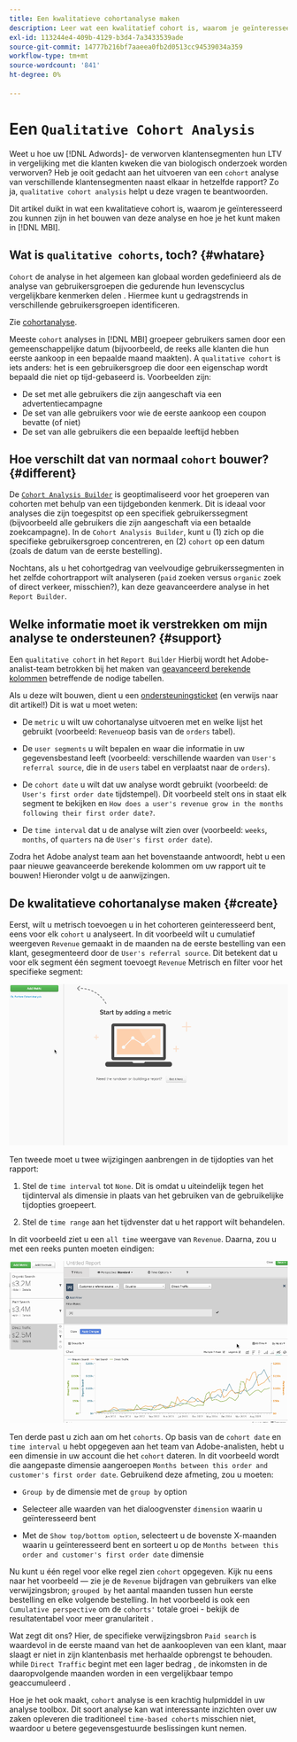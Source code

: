 ```yaml
---
title: Een kwalitatieve cohortanalyse maken
description: Leer wat een kwalitatief cohort is, waarom je geïnteresseerd bent in het maken van deze analyse en hoe je het kunt maken in [!DNL MBI].
exl-id: 113244e4-409b-4129-b3d4-7a3433539ade
source-git-commit: 14777b216bf7aaeea0fb2d0513cc94539034a359
workflow-type: tm+mt
source-wordcount: '841'
ht-degree: 0%

---
```


# Een `Qualitative Cohort Analysis`

Weet u hoe uw [!DNL Adwords]- de verworven klantensegmenten hun LTV in vergelijking met die klanten kweken die van biologisch onderzoek worden verworven? Heb je ooit gedacht aan het uitvoeren van een `cohort` analyse van verschillende klantensegmenten naast elkaar in hetzelfde rapport? Zo ja, `qualitative cohort analysis` helpt u deze vragen te beantwoorden.

Dit artikel duikt in wat een kwalitatieve cohort is, waarom je geïnteresseerd zou kunnen zijn in het bouwen van deze analyse en hoe je het kunt maken in [!DNL MBI].

## Wat is `qualitative cohorts`, toch? {#whatare}

`Cohort` de analyse in het algemeen kan globaal worden gedefinieerd als de analyse van gebruikersgroepen die gedurende hun levenscyclus vergelijkbare kenmerken delen . Hiermee kunt u gedragstrends in verschillende gebruikersgroepen identificeren.

Zie [cohortanalyse](https://www.cohortanalysis.com/).

Meeste `cohort` analyses in [!DNL MBI] groepeer gebruikers samen door een gemeenschappelijke datum (bijvoorbeeld, de reeks alle klanten die hun eerste aankoop in een bepaalde maand maakten). A `qualitative cohort` is iets anders: het is een gebruikersgroep die door een eigenschap wordt bepaald die niet op tijd-gebaseerd is. Voorbeelden zijn:

* De set met alle gebruikers die zijn aangeschaft via een advertentiecampagne
* De set van alle gebruikers voor wie de eerste aankoop een coupon bevatte (of niet)
* De set van alle gebruikers die een bepaalde leeftijd hebben

## Hoe verschilt dat van normaal `cohort` bouwer? {#different}

De [`Cohort Analysis Builder`](../dev-reports/cohort-rpt-bldr.md) is geoptimaliseerd voor het groeperen van cohorten met behulp van een tijdgebonden kenmerk. Dit is ideaal voor analyses die zijn toegespitst op een specifiek gebruikerssegment (bijvoorbeeld alle gebruikers die zijn aangeschaft via een betaalde zoekcampagne). In de `Cohort Analysis Builder`, kunt u (1) zich op die specifieke gebruikersgroep concentreren, en (2) `cohort` op een datum (zoals de datum van de eerste bestelling).

Nochtans, als u het cohortgedrag van veelvoudige gebruikerssegmenten in het zelfde cohortrapport wilt analyseren (`paid` zoeken versus `organic` zoek of direct verkeer, misschien?), kan deze geavanceerdere analyse in het `Report Builder`.

## Welke informatie moet ik verstrekken om mijn analyse te ondersteunen? {#support}

Een `qualitative cohort` in het `Report Builder` Hierbij wordt het Adobe-analist-team betrokken bij het maken van [geavanceerd berekende kolommen](../data-warehouse-mgr/creating-calculated-columns.md) betreffende de nodige tabellen.

Als u deze wilt bouwen, dient u een [ondersteuningsticket](https://experienceleague.adobe.com/docs/commerce-knowledge-base/kb/troubleshooting/miscellaneous/mbi-service-policies.html?lang=en) (en verwijs naar dit artikel!) Dit is wat u moet weten:

* De `metric` u wilt uw cohortanalyse uitvoeren met en welke lijst het gebruikt (voorbeeld: `Revenue`op basis van de `orders` tabel).

* De `user segments` u wilt bepalen en waar die informatie in uw gegevensbestand leeft (voorbeeld: verschillende waarden van `User's referral source`, die in de `users` tabel en verplaatst naar de `orders`).

* De `cohort date` u wilt dat uw analyse wordt gebruikt (voorbeeld: de `User's first order date` tijdstempel). Dit voorbeeld stelt ons in staat elk segment te bekijken en `How does a user's revenue grow in the months following their first order date?`.

* De `time interval` dat u de analyse wilt zien over (voorbeeld: `weeks`, `months`, of `quarters` na de `User's first order date`).

Zodra het Adobe analyst team aan het bovenstaande antwoordt, hebt u een paar nieuwe geavanceerde berekende kolommen om uw rapport uit te bouwen! Hieronder volgt u de aanwijzingen.

## De kwalitatieve cohortanalyse maken {#create}

Eerst, wilt u metrisch toevoegen u in het cohorteren geinteresseerd bent, eens voor elk `cohort` u analyseert. In dit voorbeeld wilt u cumulatief weergeven `Revenue` gemaakt in de maanden na de eerste bestelling van een klant, gesegmenteerd door de `User's referral source`. Dit betekent dat u voor elk segment één segment toevoegt `Revenue` Metrisch en filter voor het specifieke segment:

![](../../assets/qualcohort1.gif)

Ten tweede moet u twee wijzigingen aanbrengen in de tijdopties van het rapport:

1. Stel de `time interval` tot `None`. Dit is omdat u uiteindelijk tegen het tijdinterval als dimensie in plaats van het gebruiken van de gebruikelijke tijdopties groepeert.

1. Stel de `time range` aan het tijdvenster dat u het rapport wilt behandelen.

In dit voorbeeld ziet u een `all time` weergave van `Revenue`. Daarna, zou u met een reeks punten moeten eindigen:

![](../../assets/qualcohort2.gif)

Ten derde past u zich aan om het `cohorts`. Op basis van de `cohort date` en `time interval` u hebt opgegeven aan het team van Adobe-analisten, hebt u een dimensie in uw account die het `cohort` dateren. In dit voorbeeld wordt die aangepaste dimensie aangeroepen `Months between this order and customer's first order date`. Gebruikend deze afmeting, zou u moeten:

* `Group by` de dimensie met de `group by` option

* Selecteer alle waarden van het dialoogvenster `dimension` waarin u geïnteresseerd bent

* Met de `Show top/bottom option`, selecteert u de bovenste X-maanden waarin u geïnteresseerd bent en sorteert u op de `Months between this order and customer's first order date` dimensie

Nu kunt u één regel voor elke regel zien `cohort` opgegeven. Kijk nu eens naar het voorbeeld — zie je de `Revenue` bijdragen van gebruikers van elke verwijzingsbron; `grouped by` het aantal maanden tussen hun eerste bestelling en elke volgende bestelling. In het voorbeeld is ook een `Cumulative perspective` om de `cohorts'` totale groei - bekijk de resultatentabel voor meer granulariteit .

Wat zegt dit ons? Hier, de specifieke verwijzingsbron `Paid search` is waardevol in de eerste maand van het de aankoopleven van een klant, maar slaagt er niet in zijn klantenbasis met herhaalde opbrengst te behouden. while `Direct Traffic` begint met een lager bedrag , de inkomsten in de daaropvolgende maanden worden in een vergelijkbaar tempo geaccumuleerd .

Hoe je het ook maakt, `cohort` analyse is een krachtig hulpmiddel in uw analyse toolbox. Dit soort analyse kan wat interessante inzichten over uw zaken opleveren die traditioneel `time-based cohorts` misschien niet, waardoor u betere gegevensgestuurde beslissingen kunt nemen.

